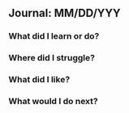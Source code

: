 ## Journal: MM/DD/YYY

### What did I learn or do?

### Where did I struggle?

### What did I like?

### What would I do next?